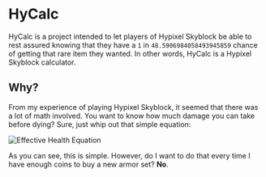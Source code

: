 # HyCalc

HyCalc is a project intended to let players of Hypixel Skyblock be able to rest assured knowing that they have a `1` in `48.5906984058493945859` chance of getting that rare item they wanted. In other words, HyCalc is a Hypixel Skyblock calculator.

## Why?

From my experience of playing Hypixel Skyblock, it seemed that there was a lot of math involved. You want to know how much damage you can take before dying? Sure, just whip out that simple equation:

![Effective Health Equation](https://wikimedia.org/api/rest_v1/media/math/render/png/281ff16fabb4759b03dbc232a76bd7e85b86efeb)

As you can see, this is simple. However, do I want to do that every time I have enough coins to buy a new armor set? **No**.
